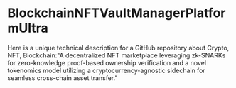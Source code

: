 # BlockchainNFTVaultManagerPlatformUltra
Here is a unique technical description for a GitHub repository about Crypto, NFT, Blockchain:"A decentralized NFT marketplace leveraging zk-SNARKs for zero-knowledge proof-based ownership verification and a novel tokenomics model utilizing a cryptocurrency-agnostic sidechain for seamless cross-chain asset transfer."
